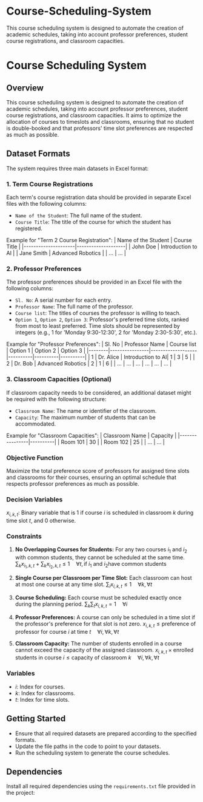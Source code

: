 # Course-Scheduling-System
This course scheduling system is designed to automate the creation of academic schedules, taking into account professor preferences, student course registrations, and classroom capacities.

# Course Scheduling System

## Overview
This course scheduling system is designed to automate the creation of academic schedules, taking into account professor preferences, student course registrations, and classroom capacities. It aims to optimize the allocation of courses to timeslots and classrooms, ensuring that no student is double-booked and that professors' time slot preferences are respected as much as possible.

## Dataset Formats
The system requires three main datasets in Excel format:

### 1. **Term Course Registrations**
Each term's course registration data should be provided in separate Excel files with the following columns:
- `Name of the Student`: The full name of the student.
- `Course Title`: The title of the course for which the student has registered.

Example for "Term 2 Course Registration":
| Name of the Student | Course Title       |
|---------------------|--------------------|
| John Doe            | Introduction to AI |
| Jane Smith          | Advanced Robotics  |
| ...                 | ...                |

### 2. **Professor Preferences**
The professor preferences should be provided in an Excel file with the following columns:
- `Sl. No`: A serial number for each entry.
- `Professor Name`: The full name of the professor.
- `Course list`: The titles of courses the professor is willing to teach.
- `Option 1`, `Option 2`, `Option 3`: Professor's preferred time slots, ranked from most to least preferred. Time slots should be represented by integers (e.g., 1 for 'Monday 9:30-12:30', 2 for 'Monday 2:30-5:30', etc.).

Example for "Professor Preferences":
| Sl. No | Professor Name | Course list       | Option 1 | Option 2 | Option 3 |
|--------|----------------|-------------------|----------|----------|----------|
| 1      | Dr. Alice      | Introduction to AI| 1        | 3        | 5        |
| 2      | Dr. Bob        | Advanced Robotics | 2        | 1        | 6        |
| ...    | ...            | ...               | ...      | ...      | ...      |

### 3. **Classroom Capacities** (Optional)
If classroom capacity needs to be considered, an additional dataset might be required with the following structure:
- `Classroom Name`: The name or identifier of the classroom.
- `Capacity`: The maximum number of students that can be accommodated.

Example for "Classroom Capacities":
| Classroom Name | Capacity |
|----------------|----------|
| Room 101       | 30       |
| Room 102       | 25       |
| ...            | ...      |

### Objective Function
Maximize the total preference score of professors for assigned time slots and classrooms for their courses, ensuring an optimal schedule that respects professor preferences as much as possible.

### Decision Variables
$x_{i,k,t}$: Binary variable that is 1 if course $i$ is scheduled in classroom $k$ during time slot $t$, and 0 otherwise.

### Constraints

1. **No Overlapping Courses for Students:**
   For any two courses $i_1$ and $i_2$ with common students, they cannot be scheduled at the same time.
   $\sum_{k} x_{i_1,k,t} + \sum_{k} x_{i_2,k,t} \leq 1 \quad \forall t, \text{if } i_1 \text{ and } i_2 \text{have common students}$

2. **Single Course per Classroom per Time Slot:**
   Each classroom can host at most one course at any time slot.
   $\sum_{i} x_{i,k,t} \leq 1 \quad \forall k, \forall t$

3. **Course Scheduling:**
   Each course must be scheduled exactly once during the planning period.
   $\sum_{k}\sum_{t} x_{i,k,t} = 1 \quad \forall i$

4. **Professor Preferences:**
   A course can only be scheduled in a time slot if the professor's preference for that slot is not zero.
   $x_{i,k,t} \leq \text{preference of professor for course } i \text{ at time } t \quad \forall i, \forall k, \forall t$

5. **Classroom Capacity:**
   The number of students enrolled in a course cannot exceed the capacity of the assigned classroom.
   $x_{i,k,t} \times \text{enrolled students in course } i \leq \text{capacity of classroom } k \quad \forall i, \forall k, \forall t$

### Variables
- $i$: Index for courses.
- $k$: Index for classrooms.
- $t$: Index for time slots.


## Getting Started
- Ensure that all required datasets are prepared according to the specified formats.
- Update the file paths in the code to point to your datasets.
- Run the scheduling system to generate the course schedules.

## Dependencies
Install all required dependencies using the `requirements.txt` file provided in the project:
